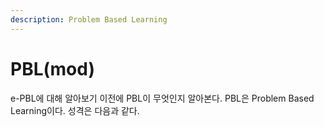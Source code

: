 ```yaml
---
description: Problem Based Learning
---
```


# PBL\(mod\)

e-PBL에 대해 알아보기 이전에 PBL이 무엇인지 알아본다. PBL은 Problem Based Learning이다. 성격은 다음과 같다.

